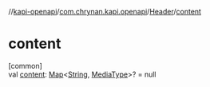 //[kapi-openapi](../../../index.md)/[com.chrynan.kapi.openapi](../index.md)/[Header](index.md)/[content](content.md)

# content

[common]\
val [content](content.md): [Map](https://kotlinlang.org/api/latest/jvm/stdlib/kotlin.collections/-map/index.html)&lt;[String](https://kotlinlang.org/api/latest/jvm/stdlib/kotlin/-string/index.html), [MediaType](../-media-type/index.md)&gt;? = null
